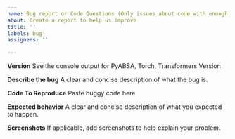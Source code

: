 ```yaml
---
name: Bug report or Code Questions (Only issues about code with enough context information can be resolved)
about: Create a report to help us improve
title: ''
labels: bug
assignees: ''

---
```


**Version**
See the console output for PyABSA, Torch, Transformers Version

**Describe the bug**
A clear and concise description of what the bug is.

**Code To Reproduce**
Paste buggy code here

**Expected behavior**
A clear and concise description of what you expected to happen.

**Screenshots**
If applicable, add screenshots to help explain your problem.
